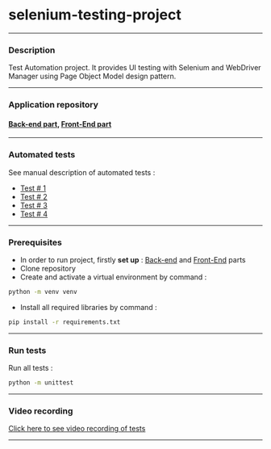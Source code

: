 # selenium-testing-project
- - -
### Description
Test Automation project. It provides UI testing with Selenium and WebDriver Manager using Page Object Model design pattern.
- - -
### Application repository
#### [Back-end part](https://github.com/Maksym637/flask-project), [Front-End part](https://github.com/Maksym637/frontend-project)
- - -
### Automated tests
See manual description of automated tests :
- [Test # 1](https://github.com/Maksym637/selenium-testing-project/issues/1)
- [Test # 2](https://github.com/Maksym637/selenium-testing-project/issues/2)
- [Test # 3](https://github.com/Maksym637/selenium-testing-project/issues/3)
- [Test # 4](https://github.com/Maksym637/selenium-testing-project/issues/4)
- - -
### Prerequisites
- In order to run project, firstly **set up** : [Back-end](https://github.com/Maksym637/flask-project) and [Front-End](https://github.com/Maksym637/frontend-project) parts
- Clone repository
- Create and activate a virtual environment by command :
```sh
python -m venv venv
```
- Install all required libraries by command :
```sh
pip install -r requirements.txt
```
- - -
### Run tests
Run all tests :
```sh
python -m unittest
```
- - -
### Video recording
[Click here to see video recording of tests](https://drive.google.com/drive/folders/1l_5r1uHP58DuEMOqg1dU72CSx1zg6cLJ?usp=sharing)
- - -